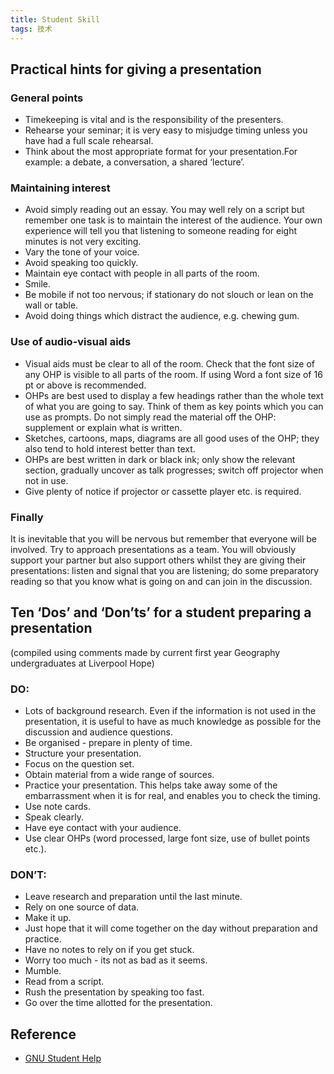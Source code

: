 ```yaml
---
title: Student Skill
tags: 技术
---
```


## Practical hints for giving a presentation
### General points

- Timekeeping is vital and is the responsibility of the presenters.
- Rehearse your seminar; it is very easy to misjudge timing unless you have had a full scale rehearsal.
- Think about the most appropriate format for your presentation.For example: a debate, a conversation, a shared ‘lecture’.


### Maintaining interest

- Avoid simply reading out an essay. You may well rely on a script but remember one task is to maintain the interest of the audience. Your own experience will tell you that listening to someone reading for eight minutes is not very exciting.
- Vary the tone of your voice.
- Avoid speaking too quickly.
- Maintain eye contact with people in all parts of the room.
- Smile.
- Be mobile if not too nervous; if stationary do not slouch or lean on the wall or table.
- Avoid doing things which distract the audience, e.g. chewing gum.


### Use of audio-visual aids

- Visual aids must be clear to all of the room. Check that the font size of any OHP is visible to all parts of the room. If using Word a font size of 16 pt or above is recommended.
- OHPs are best used to display a few headings rather than the whole text of what you are going to say. Think of them as key points which you can use as prompts. Do not simply read the material off the OHP: supplement or explain what is written.
- Sketches, cartoons, maps, diagrams are all good uses of the OHP; they also tend to hold interest better than text.
- OHPs are best written in dark or black ink; only show the relevant section, gradually uncover as talk progresses; switch off projector when not in use.
- Give plenty of notice if projector or cassette player etc. is required.


### Finally
It is inevitable that you will be nervous but remember that everyone will be involved. Try to approach presentations as a team. You will obviously support your partner but also support others whilst they are giving their presentations: listen and signal that you are listening; do some preparatory reading so that you know what is going on and can join in the discussion.

## Ten ‘Dos’ and ‘Don’ts’ for a student preparing a presentation
(compiled using comments made by current first year Geography undergraduates at Liverpool Hope)

### DO:

- Lots of background research. Even if the information is not used in the presentation, it is useful to have as much knowledge as possible for the discussion and audience questions.
- Be organised - prepare in plenty of time.
- Structure your presentation.
- Focus on the question set.
- Obtain material from a wide range of sources.
- Practice your presentation. This helps take away some of the embarrassment when it is for real, and enables you to check the timing.
- Use note cards.
- Speak clearly.
- Have eye contact with your audience.
- Use clear OHPs (word processed, large font size, use of bullet points etc.).


### DON’T:

- Leave research and preparation until the last minute.
- Rely on one source of data.
- Make it up.
- Just hope that it will come together on the day without preparation and practice.
- Have no notes to rely on if you get stuck.
- Worry too much - its not as bad as it seems.
- Mumble.
- Read from a script.
- Rush the presentation by speaking too fast.
- Go over the time allotted for the presentation.


## Reference

- [GNU Student Help](http://www.hope.ac.uk/gnu/stuhelp/pres.htm#Practical)
